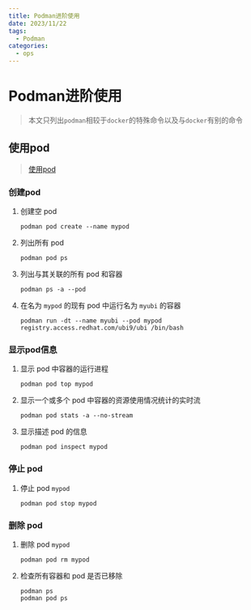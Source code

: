 ```yaml
---
title: Podman进阶使用
date: 2023/11/22
tags:
  - Podman
categories:
  - ops
---
```


# Podman进阶使用

> 本文只列出`podman`相较于`docker`的特殊命令以及与`docker`有别的命令

## 使用pod

> [使用pod](https://access.redhat.com/documentation/zh-cn/red_hat_enterprise_linux/9/html/building_running_and_managing_containers/assembly_working-with-pods_building-running-and-managing-containers#doc-wrapper)

### 创建pod


1. 创建空 pod

	```shell
	podman pod create --name mypod
	```

2. 列出所有 pod

   ```shell
   podman pod ps
   ```

3. 列出与其关联的所有 pod 和容器

   ```shell
   podman ps -a --pod
   ```

4. 在名为 `mypod` 的现有 pod 中运行名为 `myubi` 的容器

   ```shell
   podman run -dt --name myubi --pod mypod registry.access.redhat.com/ubi9/ubi /bin/bash
   ```

### 显示pod信息

1. 显示 pod 中容器的运行进程

   ```shell
   podman pod top mypod
   ```

2. 显示一个或多个 pod 中容器的资源使用情况统计的实时流

   ```shell
   podman pod stats -a --no-stream
   ```

3. 显示描述 pod 的信息

   ```shell
   podman pod inspect mypod
   ```

### 停止 pod

1. 停止 pod `mypod`

   ```shell
   podman pod stop mypod
   ```

### 删除 pod

1. 删除 pod `mypod`

   ```shell
   podman pod rm mypod
   ```

2. 检查所有容器和 pod 是否已移除

   ```shell
   podman ps
   podman pod ps
   ```